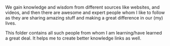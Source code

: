 We gain knowledge and wisdom from different sources like websites, and videos, and then there are awesome and expert people whom I like to follow as they are sharing amazing stuff and making a great difference in our (my) lives.

This folder contains all such people from whom I am learning/have learned a great deal. It helps me to create better knowledge links as well.

